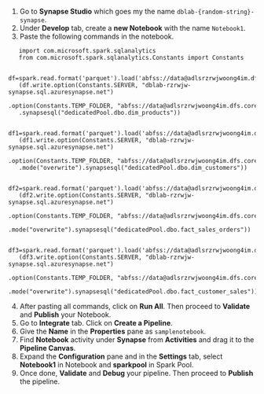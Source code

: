 1. Go to **Synapse Studio** which goes my the name ``dblab-{random-string}-synapse``.
2. Under **Develop** tab, create a **new Notebook** with the name ``Notebook1``.
3. Paste the following commands in the notebook.

```text
   import com.microsoft.spark.sqlanalytics
   from com.microsoft.spark.sqlanalytics.Constants import Constants

   df=spark.read.format('parquet').load('abfss://data@adlsrzrwjwoong4im.dfs.core.windows.net/retailorg/tables/dim_products/')
   (df.write.option(Constants.SERVER, "dblab-rzrwjw-synapse.sql.azuresynapse.net")
   .option(Constants.TEMP_FOLDER, "abfss://data@adlsrzrwjwoong4im.dfs.core.windows.net/staging").mode("overwrite")
   .synapsesql("dedicatedPool.dbo.dim_products"))
```

```text
   df1=spark.read.format('parquet').load('abfss://data@adlsrzrwjwoong4im.dfs.core.windows.net/retailorg/tables/dim_customers/')
   (df1.write.option(Constants.SERVER, "dblab-rzrwjw-synapse.sql.azuresynapse.net")
   .option(Constants.TEMP_FOLDER, "abfss://data@adlsrzrwjwoong4im.dfs.core.windows.net/staging")
   .mode("overwrite").synapsesql("dedicatedPool.dbo.dim_customers"))
```

```text
   df2=spark.read.format('parquet').load('abfss://data@adlsrzrwjwoong4im.dfs.core.windows.net/retailorg/tables/fact_sales_orders/')
   (df2.write.option(Constants.SERVER, "dblab-rzrwjw-synapse.sql.azuresynapse.net")
   .option(Constants.TEMP_FOLDER, "abfss://data@adlsrzrwjwoong4im.dfs.core.windows.net/staging")
   .mode("overwrite").synapsesql("dedicatedPool.dbo.fact_sales_orders"))
```

```text
   df3=spark.read.format('parquet').load('abfss://data@adlsrzrwjwoong4im.dfs.core.windows.net/retailorg/tables/fact_customer_sales/')
   (df3.write.option(Constants.SERVER, "dblab-rzrwjw-synapse.sql.azuresynapse.net")
   .option(Constants.TEMP_FOLDER, "abfss://data@adlsrzrwjwoong4im.dfs.core.windows.net/staging")
   .mode("overwrite").synapsesql("dedicatedPool.dbo.fact_customer_sales"))
```

4. After pasting all commands, click on **Run All**. Then proceed to **Validate** and **Publish** your Notebook.
5. Go to **Integrate** tab. Click on **Create a Pipeline**.
6. Give the **Name** in the **Properties** pane as ``samplenotebook``.
7. Find **Notebook** activity under **Synapse** from **Activities** and drag it to the **Pipeline Canvas**.
8. Expand the **Configuration** pane and in the **Settings** tab, select **Notebook1** in Notebook and **sparkpool** in Spark Pool.
9. Once done, **Validate** and **Debug** your pipeline. Then proceed to **Publish** the pipeline.

